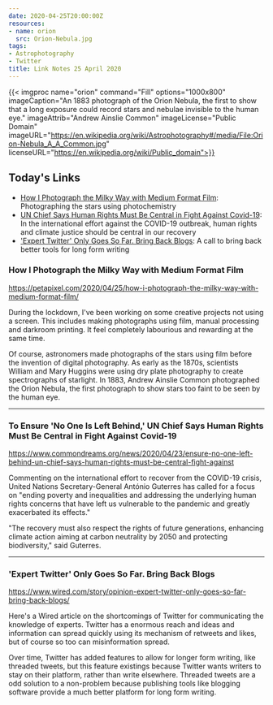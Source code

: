 ```yaml
---
date: 2020-04-25T20:00:00Z
resources:
- name: orion
  src: Orion-Nebula.jpg
tags:
- Astrophotography
- Twitter
title: Link Notes 25 April 2020
---
```


{{< imgproc
    name="orion"
    command="Fill"
    options="1000x800"
    imageCaption="An 1883 photograph of the Orion Nebula, the first to show that a long exposure could record stars and nebulae invisible to the human eye."
    imageAttrib="Andrew Ainslie Common"
    imageLicense="Public Domain"
    imageURL="https://en.wikipedia.org/wiki/Astrophotography#/media/File:Orion-Nebula_A_A_Common.jpg"
    licenseURL="https://en.wikipedia.org/wiki/Public_domain">}}


## Today's Links

* [How I Photograph the Milky Way with Medium Format Film](/blog/links/2020/04/25#how-i-photograph-the-milky-way-with-medium-format-film): Photographing the stars using photochemistry
* [UN Chief Says Human Rights Must Be Central in Fight Against Covid-19](/blog/links/2020/04/25#un-chief-says-human-rights-must-be-central-in-fight-against-covid-19): In the international effort against the COVID-19 outbreak, human rights and climate justice should be central in our recovery
* ['Expert Twitter' Only Goes So Far. Bring Back Blogs](/blog/links/2020/04/25#expert-twitter-only-goes-so-far-bring-back-blogs): A call to bring back better tools for long form writing

<!--more-->


### How I Photograph the Milky Way with Medium Format Film

https://petapixel.com/2020/04/25/how-i-photograph-the-milky-way-with-medium-format-film/

During the lockdown, I've been working on some creative projects not using a screen. This includes making photographs using film, manual processing and darkroom printing. It feel completely labourious and rewarding at the same time.

Of course, astronomers made photographs of the stars using film before the invention of digital photography. As early as the 1870s, scientists William and Mary Huggins were using dry plate photography to create spectrographs of starlight. In 1883, Andrew Ainslie Common photographed the Orion Nebula, the first photograph to show stars too faint to be seen by the human eye.

---

### To Ensure 'No One Is Left Behind,' UN Chief Says Human Rights Must Be Central in Fight Against Covid-19

https://www.commondreams.org/news/2020/04/23/ensure-no-one-left-behind-un-chief-says-human-rights-must-be-central-fight-against

Commenting on the international effort to recover from the COVID-19 crisis, United Nations Secretary-General António Guterres has called for a focus on "ending poverty and inequalities and addressing the underlying human rights concerns that have left us vulnerable to the pandemic and greatly exacerbated its effects."

"The recovery must also respect the rights of future generations, enhancing climate action aiming at carbon neutrality by 2050 and protecting biodiversity," said Guterres.

---

### 'Expert Twitter' Only Goes So Far. Bring Back Blogs

https://www.wired.com/story/opinion-expert-twitter-only-goes-so-far-bring-back-blogs/

Here's a Wired article on the shortcomings of Twitter for communicating the knowledge of experts. Twitter has a enormous reach and ideas and information can spread quickly using its mechanism of retweets and likes, but of course so too can misinformation spread.

Over time, Twitter has added features to allow for longer form writing, like threaded tweets, but this feature existings because Twitter wants writers to stay on their platform, rather than write elsewhere. Threaded tweets are a odd solution to a non-problem because publishing tools like blogging software provide a much better platform for long form writing. 







